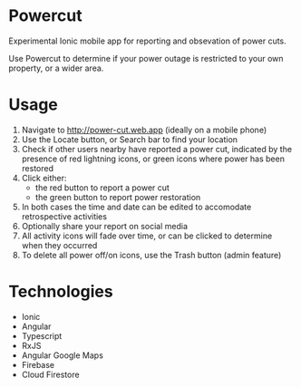 # Powercut
Experimental Ionic mobile app for reporting and obsevation of power cuts.   

Use Powercut to determine if your power outage is restricted to your own property, or a wider area.

# Usage
1. Navigate to http://power-cut.web.app (ideally on a mobile phone)
2. Use the Locate button, or Search bar to find your location
3. Check if other users nearby have reported a power cut, indicated by the presence of red lightning icons, or green icons where power has been restored 
4. Click either:
   - the red button to report a power cut
   - the green button to report power restoration
5. In both cases the time and date can be edited to accomodate retrospective activities
6. Optionally share your report on social media
7. All activity icons will fade over time, or can be clicked to determine when they occurred
8. To delete all power off/on icons, use the Trash button (admin feature)

# Technologies
- Ionic
- Angular
- Typescript
- RxJS
- Angular Google Maps 
- Firebase
- Cloud Firestore
